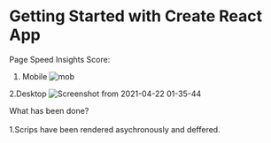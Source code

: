 # Getting Started with Create React App

Page Speed Insights Score:
1. Mobile
![mob](https://user-images.githubusercontent.com/6795073/115614313-2d9a8080-a30b-11eb-8741-553df9c15d53.png)

2.Desktop
![Screenshot from 2021-04-22 01-35-44](https://user-images.githubusercontent.com/6795073/115614424-53278a00-a30b-11eb-81ef-b667ab82a455.png)

What has been done?
<br />
<br />
1.Scrips have been rendered asychronously and deffered.<br />
 <script async defer src=""/>
 
 <br />

2.Hooks used: Hooks don't directly impact performance, but they can help achieve the same goal with lesser lines of code. This, in turn helps in creating a smaller bundle

<br />

3.The functional Components have been binded with React.memo() to ensure less number of updates.

<br />

4.Gzip enabled for js files


What else can be done?
1.The bundle can be made smaller by using uglifyjs-plugin. It will remove the white spaces.

<br />

2. Purge CSS to optimize css

<br />

3. closure webpack plugin to remove dead and unused code

<br />

4. Use .svg instead of .png wherever possible



